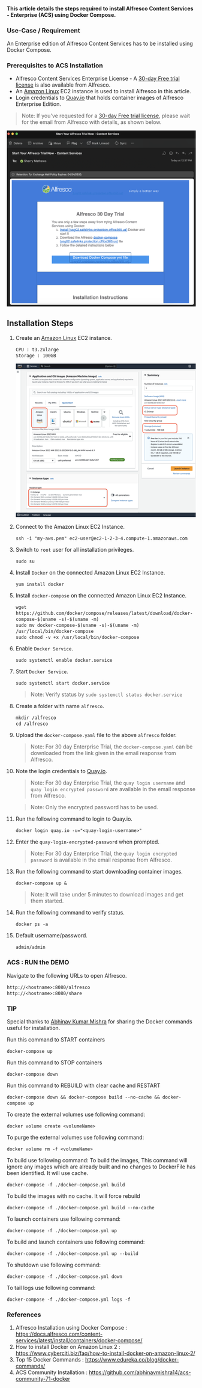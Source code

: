 #### This article details the steps required to install Alfresco Content Services - Enterprise (ACS) using Docker Compose.

### Use-Case / Requirement
An Enterprise edition of Alfresco Content Services has to be installed using Docker Compose.

### Prerequisites to ACS Installation

* Alfresco Content Services Enterprise License - A [30-day Free trial license](https://www.alfresco.com/platform/content-services-ecm/trial/download) is also available from Alfresco.
* An [Amazon Linux](https://aws.amazon.com/amazon-linux-ami/) EC2 instance is used to install Alfresco in this article.
* Login credentials to [Quay.io](https://quay.io/repository/) that holds container images of Alfresco Enterprise Edition.
> Note: If you've requested for a [30-day Free trial license](https://www.alfresco.com/platform/content-services-ecm/trial/download), please wait for the email from Alfresco with details, as shown below.

![email-details](assets/1.png)

## Installation Steps
1. Create an [Amazon Linux](https://aws.amazon.com/amazon-linux-ami/) EC2 instance.
   ```
   CPU : t3.2xlarge
   Storage : 100GB
   ```
   ![amazon-linux](assets/2.png)

2. Connect to the Amazon Linux EC2 Instance.
   ```
   ssh -i "my-aws.pem" ec2-user@ec2-1-2-3-4.compute-1.amazonaws.com
   ```

3. Switch to `root` user for all installation privileges.
   ```
   sudo su
   ```

4. Install `Docker` on the connected Amazon Linux EC2 Instance.
   ```
   yum install docker
   ```

5. Install `docker-compose` on the connected Amazon Linux EC2 Instance.
   ```
   wget https://github.com/docker/compose/releases/latest/download/docker-compose-$(uname -s)-$(uname -m)
   sudo mv docker-compose-$(uname -s)-$(uname -m) /usr/local/bin/docker-compose
   sudo chmod -v +x /usr/local/bin/docker-compose
   ```

6. Enable `Docker Service`.
   ```
   sudo systemctl enable docker.service
   ```

7. Start `Docker Service`.
   ```
   sudo systemctl start docker.service
   ```
   > Note: Verify status by `sudo systemctl status docker.service`

8. Create a folder with name `alfresco`.
   ```
   mkdir /alfresco
   cd /alfresco
   ```

9. Upload the `docker-compose.yaml` file to the above `alfresco` folder.
   > Note: For 30 day Enterprise Trial, the `docker-compose.yaml` can be downloaded from the link given in the email response from Alfresco.

10. Note the login credentials to [Quay.io](https://quay.io/repository/).
    > Note: For 30 day Enterprise Trial, the `quay login username` and `quay login encrypted password` are available in the email response from Alfresco.

    > Note: Only the encrypted password has to be used.

11. Run the following command to login to Quay.io.
    ```
    docker login quay.io -u="<quay-login-username>"
    ```

12. Enter the `quay-login-encrypted-password` when prompted.
    > Note: For 30 day Enterprise Trial, the `quay login encrypted password` is available in the email response from Alfresco.

13. Run the following command to start downloading container images.
    ```
    docker-compose up &
    ```
    > Note: It will take under 5 minutes to download images and get them started.

14. Run the following command to verify status.
    ```
    docker ps -a
    ```

15. Default username/password.
    ```
    admin/admin
    ```

### ACS : RUN the DEMO
Navigate to the following URLs to open Alfresco.
```
http://<hostname>:8080/alfresco
http://<hostname>:8080/share
```

### TIP
Special thanks to [Abhinav Kumar Mishra](https://github.com/abhinavmishra14) for sharing the Docker commands useful for installation.

Run this command to START containers
```
docker-compose up
```

Run this command to STOP containers
```
docker-compose down
```

Run this command to REBUILD with clear cache and RESTART
```
docker-compose down && docker-compose build --no-cache && docker-compose up
```

To create the external volumes use following command:
```
docker volume create <volumeName>
```

To purge the external volumes use following command:
```
docker volume rm -f <volumeName>
```

To build use following command:
To build the images, This command will ignore any images which are already built and no changes to DockerFile has been identified. It will use cache.
```
docker-compose -f ./docker-compose.yml build
```

To build the images with no cache. It will force rebuild
```
docker-compose -f ./docker-compose.yml build --no-cache
```

To launch containers use following command:
```
docker-compose -f ./docker-compose.yml up
```

To build and launch containers use following command:
```
docker-compose -f ./docker-compose.yml up --build
```

To shutdown use following command:
```
docker-compose -f ./docker-compose.yml down
```

To tail logs use following command:
```
docker-compose -f ./docker-compose.yml logs -f
```

### References
1. Alfresco Installation using Docker Compose : https://docs.alfresco.com/content-services/latest/install/containers/docker-compose/
2. How to install Docker on Amazon Linux 2 : https://www.cyberciti.biz/faq/how-to-install-docker-on-amazon-linux-2/
3. Top 15 Docker Commands : https://www.edureka.co/blog/docker-commands/
4. ACS Community Installation : https://github.com/abhinavmishra14/acs-community-71-docker
